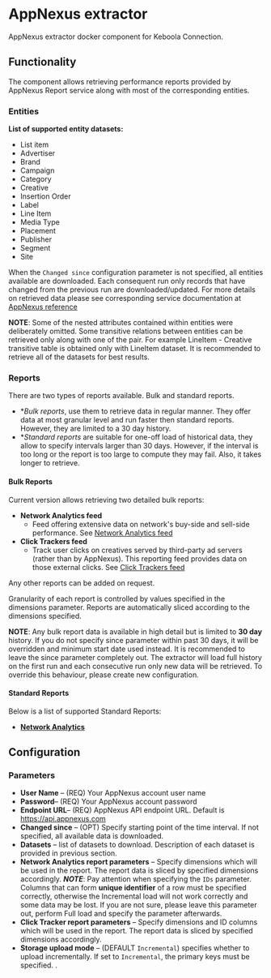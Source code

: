 # AppNexus extractor
AppNexus extractor docker component for Keboola Connection.
## Functionality
The component allows retrieving performance reports provided by AppNexus Report service along with most of the corresponding entities. 
### Entities
**List of supported entity datasets:**

 - List item
 - Advertiser 
 - Brand
 - Campaign
 - Category
 - Creative
 - Insertion Order
 - Label
 - Line Item
 - Media Type
 - Placement
 - Publisher
 - Segment
 - Site
 
When the `Changed since` configuration parameter is not specified, all entities available are downloaded. Each consequent run only records that have changed from the previous run are downloaded/updated. For more details on retrieved data please see corresponding service documentation at [AppNexus reference](https://wiki.appnexus.com/display/api/Reference)

**NOTE**: Some of the nested attributes contained within entities were deliberately omitted. Some transitive relations between entities can be retrieved only along with one of the pair. For example LineItem - Creative transitive table is obtained only with LineItem dataset. It is recommended to retrieve all of the datasets for best results. 


### Reports
There are two types of reports available. Bulk and standard reports.
  - **Bulk reports*, use them to retrieve data in regular manner. They offer data at most granular level and run faster then standard reports. However, they are limited to a 30 day history.
  - **Standard reports* are suitable for one-off load of historical data, they allow to specify intervals larger than 30 days. However, if the interval is too long or the report is too large to compute they may fail. Also, it takes longer to retrieve.
  
#### Bulk Reports

Current version allows retrieving two detailed bulk reports:

 - **Network Analytics feed**
	 - Feed offering extensive data on network's buy-side and sell-side performance. See [Network Analytics feed](https://wiki.appnexus.com/display/api/Network+Analytics+Feed) 
 - **Click Trackers feed**
	 - Track user clicks on creatives served by third-party ad servers (rather than by AppNexus). This reporting feed provides data on those external clicks. See [Click Trackers feed](https://wiki.appnexus.com/display/api/Clicktrackers+Feed)

Any other reports can be added on request.

Granularity of each report is controlled by values specified in the dimensions parameter. Reports are automatically sliced according to the dimensions specified.

**NOTE**: Any bulk report data is available in high detail but is limited to **30 day** history. If you do not specify since parameter within past 30 days, it will be overridden and minimum start date used instead. 
It is recommended to leave the since parameter completely out. The extractor will load full history on the first run and each consecutive run only new data will be retrieved. To override this behaviour, please create new configuration.

#### Standard Reports
 Below is a list of supported Standard Reports:
 - **[Network Analytics](https://wiki.appnexus.com/display/api/Network+Analytics)**
## Configuration
### Parameters

 - **User Name** – (REQ) Your AppNexus account user name
 - **Password**– (REQ) Your AppNexus account password
 - **Endpoint URL**– (REQ)  AppNexus API endpoint URL. Default is https://api.appnexus.com
 - **Changed since** – (OPT) Specify starting point of the time interval. If not specified, all available data is downloaded.
 - **Datasets** – list of datasets to download. Description of each dataset is provided in previous section.
 - **Network Analytics report parameters** – Specify dimensions which will be used in the report. The report data is sliced by specified dimensions accordingly. ***NOTE***: Pay attention when specifying the `IDs` parameter. Columns that can form **unique identifier** of a row must be specified correctly, otherwise the Incremental load will not work correctly and some data may be lost. If you are not sure, please leave this parameter out, perform Full load and specify the parameter afterwards.
 - **Click Tracker report parameters** – Specify dimensions and ID columns which will be used in the report. The report data is sliced by specified dimensions accordingly.
 - **Storage upload mode** – (DEFAULT `Incremental`) specifies whether to upload incrementally. If set to `Incremental`, the primary keys must be specified.
.